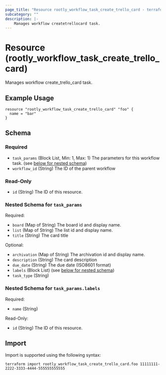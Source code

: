 ```yaml
---
page_title: "Resource rootly_workflow_task_create_trello_card - terraform-provider-rootly"
subcategory: ""
description: |-
    Manages workflow createtrellocard task.
---
```


# Resource (rootly_workflow_task_create_trello_card)

Manages workflow create_trello_card task.

## Example Usage

```
resource "rootly_workflow_task_create_trello_card" "foo" {
  name = "bar"
}
```

<!-- schema generated by tfplugindocs -->
## Schema

### Required

- `task_params` (Block List, Min: 1, Max: 1) The parameters for this workflow task. (see [below for nested schema](#nestedblock--task_params))
- `workflow_id` (String) The ID of the parent workflow

### Read-Only

- `id` (String) The ID of this resource.

<a id="nestedblock--task_params"></a>
### Nested Schema for `task_params`

Required:

- `board` (Map of String) The board id and display name.
- `list` (Map of String) The list id and display name.
- `title` (String) The card title

Optional:

- `archivation` (Map of String) The archivation id and display name.
- `description` (String) The card description
- `due_date` (String) The due date (ISO8601 format)
- `labels` (Block List) (see [below for nested schema](#nestedblock--task_params--labels))
- `task_type` (String)

<a id="nestedblock--task_params--labels"></a>
### Nested Schema for `task_params.labels`

Required:

- `name` (String)

Read-Only:

- `id` (String) The ID of this resource.

## Import

Import is supported using the following syntax:

```shell
terraform import rootly_workflow_task_create_trello_card.foo 11111111-2222-3333-4444-555555555555
```